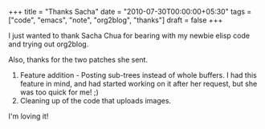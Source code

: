 +++
title = "Thanks Sacha"
date = "2010-07-30T00:00:00+05:30"
tags = ["code", "emacs", "note", "org2blog", "thanks"]
draft = false
+++

I just wanted to thank Sacha Chua for bearing with my newbie elisp
code and trying out org2blog.

Also, thanks for the two patches she sent.

1.  Feature addition - Posting sub-trees instead of whole buffers.
    I had this feature in mind, and had started working on it after
    her request, but she was too quick for me! ;)
2.  Cleaning up of the code that uploads images.

I'm loving it!
